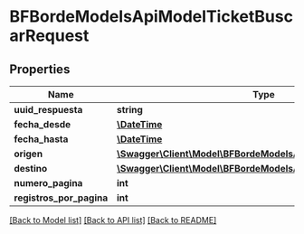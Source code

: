 # BFBordeModelsApiModelTicketBuscarRequest

## Properties
Name | Type | Description | Notes
------------ | ------------- | ------------- | -------------
**uuid_respuesta** | **string** |  | [optional] 
**fecha_desde** | [**\DateTime**](\DateTime.md) |  | [optional] 
**fecha_hasta** | [**\DateTime**](\DateTime.md) |  | [optional] 
**origen** | [**\Swagger\Client\Model\BFBordeModelsApiModelTicketCausaItem**](BFBordeModelsApiModelTicketCausaItem.md) |  | [optional] 
**destino** | [**\Swagger\Client\Model\BFBordeModelsApiModelTicketCausaItem**](BFBordeModelsApiModelTicketCausaItem.md) |  | [optional] 
**numero_pagina** | **int** |  | [optional] 
**registros_por_pagina** | **int** |  | [optional] 

[[Back to Model list]](../../README.md#documentation-for-models) [[Back to API list]](../../README.md#documentation-for-api-endpoints) [[Back to README]](../../README.md)

